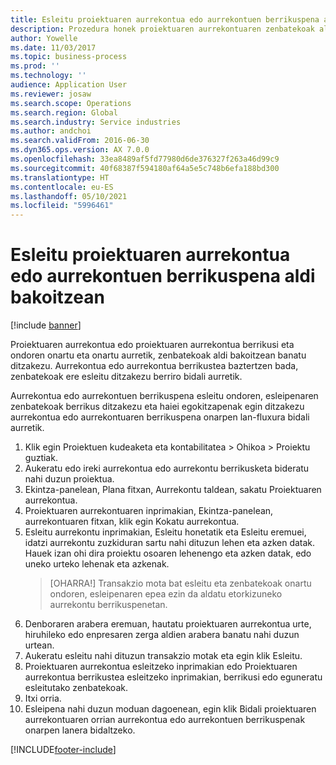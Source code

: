 ```yaml
---
title: Esleitu proiektuaren aurrekontua edo aurrekontuen berrikuspena aldi bakoitzean
description: Prozedura honek proiektuaren aurrekontuaren zenbatekoak aldi bakoitzean nola banatu erakusten du.
author: Yowelle
ms.date: 11/03/2017
ms.topic: business-process
ms.prod: ''
ms.technology: ''
audience: Application User
ms.reviewer: josaw
ms.search.scope: Operations
ms.search.region: Global
ms.search.industry: Service industries
ms.author: andchoi
ms.search.validFrom: 2016-06-30
ms.dyn365.ops.version: AX 7.0.0
ms.openlocfilehash: 33ea8489af5fd77980d6de376327f263a46d99c9
ms.sourcegitcommit: 40f68387f594180af64a5e5c748b6efa188bd300
ms.translationtype: HT
ms.contentlocale: eu-ES
ms.lasthandoff: 05/10/2021
ms.locfileid: "5996461"
---
```

# <a name="allocate-a-project-budget-or-budget-revision-across-periods"></a>Esleitu proiektuaren aurrekontua edo aurrekontuen berrikuspena aldi bakoitzean

[!include [banner](../../includes/banner.md)]

Proiektuaren aurrekontua edo proiektuaren aurrekontua berrikusi eta ondoren onartu eta onartu aurretik, zenbatekoak aldi bakoitzean banatu ditzakezu. Aurrekontua edo aurrekontua berrikustea baztertzen bada, zenbatekoak ere esleitu ditzakezu berriro bidali aurretik. 

Aurrekontua edo aurrekontuen berrikuspena esleitu ondoren, esleipenaren zenbatekoak berrikus ditzakezu eta haiei egokitzapenak egin ditzakezu aurrekontua edo aurrekontuaren berrikuspena onarpen lan-fluxura bidali aurretik. 

1. Klik egin Proiektuen kudeaketa eta kontabilitatea > Ohikoa > Proiektu guztiak. 
2. Aukeratu edo ireki aurrekontua edo aurrekontu berrikusketa bideratu nahi duzun proiektua. 
3. Ekintza-panelean, Plana fitxan, Aurrekontu taldean, sakatu Proiektuaren aurrekontua. 
4. Proiektuaren aurrekontuaren inprimakian, Ekintza-panelean, aurrekontuaren fitxan, klik egin Kokatu aurrekontua. 
5. Esleitu aurrekontu inprimakian, Esleitu honetatik eta Esleitu eremuei, idatzi aurrekontu zuzkiduran sartu nahi dituzun lehen eta azken datak. Hauek izan ohi dira proiektu osoaren lehenengo eta azken datak, edo uneko urteko lehenak eta azkenak.  
   > [OHARRA!] Transakzio mota bat esleitu eta zenbatekoak onartu ondoren, esleipenaren epea ezin da aldatu etorkizuneko aurrekontu berrikuspenetan. 
6. Denboraren arabera eremuan, hautatu proiektuaren aurrekontua urte, hiruhileko edo enpresaren zerga aldien arabera banatu nahi duzun urtean.
7. Aukeratu esleitu nahi dituzun transakzio motak eta egin klik Esleitu. 
8. Proiektuaren aurrekontua esleitzeko inprimakian edo Proiektuaren aurrekontua berrikustea esleitzeko inprimakian, berrikusi edo eguneratu esleitutako zenbatekoak. 
9. Itxi orria.
10. Esleipena nahi duzun moduan dagoenean, egin klik Bidali proiektuaren aurrekontuaren orrian aurrekontua edo aurrekontuen berrikuspenak onarpen lanera bidaltzeko.  




[!INCLUDE[footer-include](../../includes/footer-banner.md)]